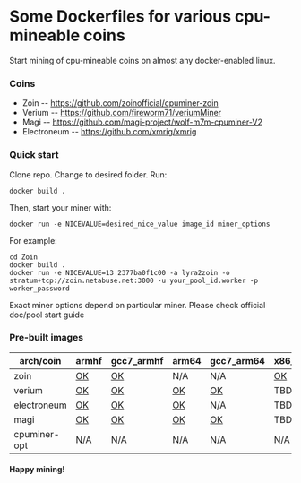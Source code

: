 # Some Dockerfiles for various cpu-mineable coins #

Start mining of cpu-mineable coins on almost any docker-enabled linux.

### Coins ###

* Zoin -- https://github.com/zoinofficial/cpuminer-zoin
* Verium -- https://github.com/fireworm71/veriumMiner
* Magi -- https://github.com/magi-project/wolf-m7m-cpuminer-V2
* Electroneum -- https://github.com/xmrig/xmrig

### Quick start ###

Clone repo. Change to desired folder. Run:
```
docker build .
```
Then, start your miner with:

```
docker run -e NICEVALUE=desired_nice_value image_id miner_options
```
For example:

```
cd Zoin
docker build .
docker run -e NICEVALUE=13 2377ba0f1c00 -a lyra2zoin -o  stratum+tcp://zoin.netabuse.net:3000 -u your_pool_id.worker -p worker_password
```

Exact miner options depend on particular miner. Please check official doc/pool start guide

### Pre-built images

|arch/coin|armhf|gcc7_armhf|arm64|gcc7_arm64|x86_64|gcc7_x86_64|gcc7_neon_armhf|
|---------|-----|----------|-----|----------|------|-----------|---------------|
|zoin|[OK](https://hub.docker.com/r/znoxx/zoinminer_armhf/)|[OK](https://hub.docker.com/r/znoxx/zoinminer_gcc7_armhf/)|N/A|N/A|[OK](https://hub.docker.com/r/znoxx/zoinminer_x86_64/)|[OK](https://hub.docker.com/r/znoxx/zoinminer_gcc7_x86_64/)|[OK](https://hub.docker.com/r/znoxx/zoinminer_gcc7_neon_armhf/)|
|verium|[OK](https://hub.docker.com/r/znoxx/veriumminer_armhf/)|[OK](https://hub.docker.com/r/znoxx/veriumminer_gcc7_armhf/)|[OK](https://hub.docker.com/r/znoxx/veriumminer_arm64/)|[OK](https://hub.docker.com/r/znoxx/veriumminer_gcc7_arm64/)|TBD|[OK](https://hub.docker.com/r/znoxx/veriumminer_gcc7_x86_64/)|[OK](https://hub.docker.com/r/znoxx/veriumminer_gcc7_neon_armhf/)|
|electroneum|[OK](https://hub.docker.com/r/znoxx/electroneumminer_armhf/)|[OK](https://hub.docker.com/r/znoxx/electroneumminer_gcc7_armhf/)|[OK](https://hub.docker.com/r/znoxx/electroneumminer_arm64/)|N/A|TBD|TBD|TBD|
|magi|[OK](https://hub.docker.com/r/znoxx/magiminer_armhf/)|[OK](https://hub.docker.com/r/znoxx/magiminer_gcc7_armhf/)|[OK](https://hub.docker.com/r/znoxx/magiminer_arm64/)|[OK](https://hub.docker.com/r/znoxx/magiminer_gcc7_arm64/)|TBD|TBD|TBD|
|cpuminer-opt|N/A|N/A|N/A|N/A|N/A|[OK](https://hub.docker.com/r/znoxx/cpuminer-opt_gcc7_x86_64/)|N/A|

#### Happy mining!